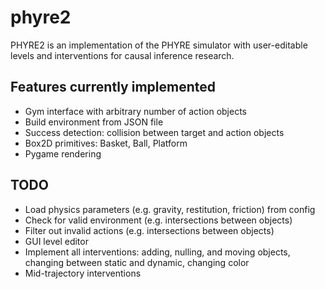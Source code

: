 # phyre2
PHYRE2 is an implementation of the PHYRE simulator with user-editable levels and interventions for causal inference research.

## Features currently implemented

- Gym interface with arbitrary number of action objects
- Build environment from JSON file
- Success detection: collision between target and action objects
- Box2D primitives: Basket, Ball, Platform
- Pygame rendering

## TODO

- Load physics parameters (e.g. gravity, restitution, friction) from config
- Check for valid environment (e.g. intersections between objects)
- Filter out invalid actions (e.g. intersections between objects)
- GUI level editor
- Implement all interventions: adding, nulling, and moving objects, changing between static and dynamic, changing color
- Mid-trajectory interventions
